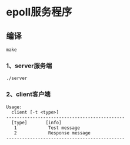 # epoll服务程序

## 编译
```
make
```

### 1、server服务端
```
./server
```

### 2、client客户端
```
Usage:
  client [-t <type>]
---------------------------------------------
  [type]       [info]
   1            Test message
   2            Response message
---------------------------------------------
```
